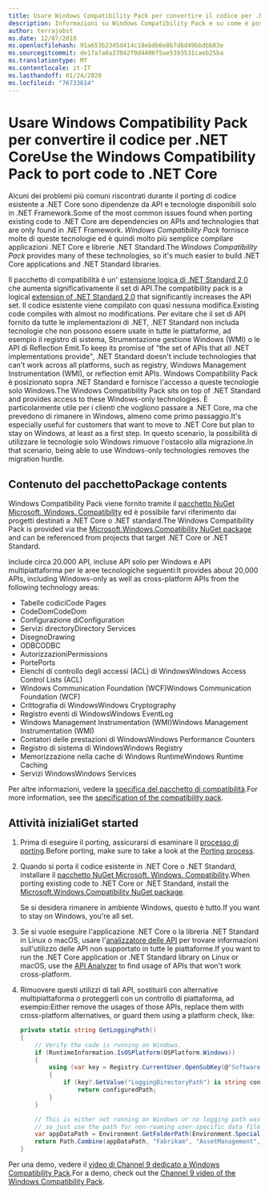 ```yaml
---
title: Usare Windows Compatibility Pack per convertire il codice per .NET Core
description: Informazioni su Windows Compatibility Pack e su come è possibile usarlo per trasferire il codice di .NET Framework esistente a .NET Core.
author: terrajobst
ms.date: 12/07/2018
ms.openlocfilehash: 91a653b2345d414c18ebdb6e8b7d6d49bbdbb83e
ms.sourcegitcommit: de17a7a0a37042f0d4406f5ae5393531caeb25ba
ms.translationtype: MT
ms.contentlocale: it-IT
ms.lasthandoff: 01/24/2020
ms.locfileid: "76733614"
---
```

# <a name="use-the-windows-compatibility-pack-to-port-code-to-net-core"></a><span data-ttu-id="84748-103">Usare Windows Compatibility Pack per convertire il codice per .NET Core</span><span class="sxs-lookup"><span data-stu-id="84748-103">Use the Windows Compatibility Pack to port code to .NET Core</span></span>

<span data-ttu-id="84748-104">Alcuni dei problemi più comuni riscontrati durante il porting di codice esistente a .NET Core sono dipendenze da API e tecnologie disponibili solo in .NET Framework.</span><span class="sxs-lookup"><span data-stu-id="84748-104">Some of the most common issues found when porting existing code to .NET Core are dependencies on APIs and technologies that are only found in .NET Framework.</span></span> <span data-ttu-id="84748-105">*Windows Compatibility Pack* fornisce molte di queste tecnologie ed è quindi molto più semplice compilare applicazioni .NET Core e librerie .NET Standard.</span><span class="sxs-lookup"><span data-stu-id="84748-105">The *Windows Compatibility Pack* provides many of these technologies, so it's much easier to build .NET Core applications and .NET Standard libraries.</span></span>

<span data-ttu-id="84748-106">Il pacchetto di compatibilità è un' [estensione logica di .NET Standard 2,0](../whats-new/dotnet-core-2-0.md#api-changes-and-library-support) che aumenta significativamente il set di API.</span><span class="sxs-lookup"><span data-stu-id="84748-106">The compatibility pack is a logical [extension of .NET Standard 2.0](../whats-new/dotnet-core-2-0.md#api-changes-and-library-support) that significantly increases the API set.</span></span> <span data-ttu-id="84748-107">Il codice esistente viene compilato con quasi nessuna modifica.</span><span class="sxs-lookup"><span data-stu-id="84748-107">Existing code compiles with almost no modifications.</span></span> <span data-ttu-id="84748-108">Per evitare che il set di API fornito da tutte le implementazioni di .NET, .NET Standard non includa tecnologie che non possono essere usate in tutte le piattaforme, ad esempio il registro di sistema, Strumentazione gestione Windows (WMI) o le API di Reflection Emit.</span><span class="sxs-lookup"><span data-stu-id="84748-108">To keep its promise of "the set of APIs that all .NET implementations provide", .NET Standard doesn't include technologies that can't work across all platforms, such as registry, Windows Management Instrumentation (WMI), or reflection emit APIs.</span></span> <span data-ttu-id="84748-109">Windows Compatibility Pack è posizionato sopra .NET Standard e fornisce l'accesso a queste tecnologie solo Windows.</span><span class="sxs-lookup"><span data-stu-id="84748-109">The Windows Compatibility Pack sits on top of .NET Standard and provides access to these Windows-only technologies.</span></span> <span data-ttu-id="84748-110">È particolarmente utile per i clienti che vogliono passare a .NET Core, ma che prevedono di rimanere in Windows, almeno come primo passaggio.</span><span class="sxs-lookup"><span data-stu-id="84748-110">It's especially useful for customers that want to move to .NET Core but plan to stay on Windows, at least as a first step.</span></span> <span data-ttu-id="84748-111">In questo scenario, la possibilità di utilizzare le tecnologie solo Windows rimuove l'ostacolo alla migrazione.</span><span class="sxs-lookup"><span data-stu-id="84748-111">In that scenario, being able to use Windows-only technologies removes the migration hurdle.</span></span>

## <a name="package-contents"></a><span data-ttu-id="84748-112">Contenuto del pacchetto</span><span class="sxs-lookup"><span data-stu-id="84748-112">Package contents</span></span>

<span data-ttu-id="84748-113">Windows Compatibility Pack viene fornito tramite il [pacchetto NuGet Microsoft. Windows. Compatibility](https://www.nuget.org/packages/Microsoft.Windows.Compatibility) ed è possibile farvi riferimento dai progetti destinati a .NET Core o .NET standard.</span><span class="sxs-lookup"><span data-stu-id="84748-113">The Windows Compatibility Pack is provided via the [Microsoft.Windows.Compatibility NuGet package](https://www.nuget.org/packages/Microsoft.Windows.Compatibility) and can be referenced from projects that target .NET Core or .NET Standard.</span></span>

<span data-ttu-id="84748-114">Include circa 20.000 API, incluse API solo per Windows e API multipiattaforma per le aree tecnologiche seguenti:</span><span class="sxs-lookup"><span data-stu-id="84748-114">It provides about 20,000 APIs, including Windows-only as well as cross-platform APIs from the following technology areas:</span></span>

- <span data-ttu-id="84748-115">Tabelle codici</span><span class="sxs-lookup"><span data-stu-id="84748-115">Code Pages</span></span>
- <span data-ttu-id="84748-116">CodeDom</span><span class="sxs-lookup"><span data-stu-id="84748-116">CodeDom</span></span>
- <span data-ttu-id="84748-117">Configurazione di</span><span class="sxs-lookup"><span data-stu-id="84748-117">Configuration</span></span>
- <span data-ttu-id="84748-118">Servizi directory</span><span class="sxs-lookup"><span data-stu-id="84748-118">Directory Services</span></span>
- <span data-ttu-id="84748-119">Disegno</span><span class="sxs-lookup"><span data-stu-id="84748-119">Drawing</span></span>
- <span data-ttu-id="84748-120">ODBC</span><span class="sxs-lookup"><span data-stu-id="84748-120">ODBC</span></span>
- <span data-ttu-id="84748-121">Autorizzazioni</span><span class="sxs-lookup"><span data-stu-id="84748-121">Permissions</span></span>
- <span data-ttu-id="84748-122">Porte</span><span class="sxs-lookup"><span data-stu-id="84748-122">Ports</span></span>
- <span data-ttu-id="84748-123">Elenchi di controllo degli accessi (ACL) di Windows</span><span class="sxs-lookup"><span data-stu-id="84748-123">Windows Access Control Lists (ACL)</span></span>
- <span data-ttu-id="84748-124">Windows Communication Foundation (WCF)</span><span class="sxs-lookup"><span data-stu-id="84748-124">Windows Communication Foundation (WCF)</span></span>
- <span data-ttu-id="84748-125">Crittografia di Windows</span><span class="sxs-lookup"><span data-stu-id="84748-125">Windows Cryptography</span></span>
- <span data-ttu-id="84748-126">Registro eventi di Windows</span><span class="sxs-lookup"><span data-stu-id="84748-126">Windows EventLog</span></span>
- <span data-ttu-id="84748-127">Windows Management Instrumentation (WMI)</span><span class="sxs-lookup"><span data-stu-id="84748-127">Windows Management Instrumentation (WMI)</span></span>
- <span data-ttu-id="84748-128">Contatori delle prestazioni di Windows</span><span class="sxs-lookup"><span data-stu-id="84748-128">Windows Performance Counters</span></span>
- <span data-ttu-id="84748-129">Registro di sistema di Windows</span><span class="sxs-lookup"><span data-stu-id="84748-129">Windows Registry</span></span>
- <span data-ttu-id="84748-130">Memorizzazione nella cache di Windows Runtime</span><span class="sxs-lookup"><span data-stu-id="84748-130">Windows Runtime Caching</span></span>
- <span data-ttu-id="84748-131">Servizi Windows</span><span class="sxs-lookup"><span data-stu-id="84748-131">Windows Services</span></span>

<span data-ttu-id="84748-132">Per altre informazioni, vedere la [specifica del pacchetto di compatibilità](https://github.com/dotnet/designs/blob/master/accepted/compat-pack/compat-pack.md).</span><span class="sxs-lookup"><span data-stu-id="84748-132">For more information, see the [specification of the compatibility pack](https://github.com/dotnet/designs/blob/master/accepted/compat-pack/compat-pack.md).</span></span>

## <a name="get-started"></a><span data-ttu-id="84748-133">Attività iniziali</span><span class="sxs-lookup"><span data-stu-id="84748-133">Get started</span></span>

1. <span data-ttu-id="84748-134">Prima di eseguire il porting, assicurarsi di esaminare il [processo di porting](index.md).</span><span class="sxs-lookup"><span data-stu-id="84748-134">Before porting, make sure to take a look at the [Porting process](index.md).</span></span>

2. <span data-ttu-id="84748-135">Quando si porta il codice esistente in .NET Core o .NET Standard, installare il [pacchetto NuGet Microsoft. Windows. Compatibility](https://www.nuget.org/packages/Microsoft.Windows.Compatibility).</span><span class="sxs-lookup"><span data-stu-id="84748-135">When porting existing code to .NET Core or .NET Standard, install the [Microsoft.Windows.Compatibility NuGet package](https://www.nuget.org/packages/Microsoft.Windows.Compatibility).</span></span>

   <span data-ttu-id="84748-136">Se si desidera rimanere in ambiente Windows, questo è tutto.</span><span class="sxs-lookup"><span data-stu-id="84748-136">If you want to stay on Windows, you're all set.</span></span>

3. <span data-ttu-id="84748-137">Se si vuole eseguire l'applicazione .NET Core o la libreria .NET Standard in Linux o macOS, usare l'[analizzatore delle API](../../standard/analyzers/api-analyzer.md) per trovare informazioni sull'utilizzo delle API non supportato in tutte le piattaforme.</span><span class="sxs-lookup"><span data-stu-id="84748-137">If you want to run the .NET Core application or .NET Standard library on Linux or macOS, use the [API Analyzer](../../standard/analyzers/api-analyzer.md) to find usage of APIs that won't work cross-platform.</span></span>

4. <span data-ttu-id="84748-138">Rimuovere questi utilizzi di tali API, sostituirli con alternative multipiattaforma o proteggerli con un controllo di piattaforma, ad esempio:</span><span class="sxs-lookup"><span data-stu-id="84748-138">Either remove the usages of those APIs, replace them with cross-platform alternatives, or guard them using a platform check, like:</span></span>

    ```csharp
    private static string GetLoggingPath()
    {
        // Verify the code is running on Windows.
        if (RuntimeInformation.IsOSPlatform(OSPlatform.Windows))
        {
            using (var key = Registry.CurrentUser.OpenSubKey(@"Software\Fabrikam\AssetManagement"))
            {
                if (key?.GetValue("LoggingDirectoryPath") is string configuredPath)
                    return configuredPath;
            }
        }

        // This is either not running on Windows or no logging path was configured,
        // so just use the path for non-roaming user-specific data files.
        var appDataPath = Environment.GetFolderPath(Environment.SpecialFolder.LocalApplicationData);
        return Path.Combine(appDataPath, "Fabrikam", "AssetManagement", "Logging");
    }
    ```

<span data-ttu-id="84748-139">Per una demo, vedere il [video di Channel 9 dedicato a Windows Compatibility Pack](https://channel9.msdn.com/Events/Connect/2017/T123).</span><span class="sxs-lookup"><span data-stu-id="84748-139">For a demo, check out the [Channel 9 video of the Windows Compatibility Pack](https://channel9.msdn.com/Events/Connect/2017/T123).</span></span>
